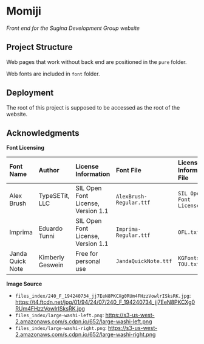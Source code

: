 # Momiji

_Front end for the Sugina Development Group website_

## Project Structure

Web pages that work without back end are positioned in the `pure` folder.

Web fonts are included in `font` folder.

## Deployment

The root of this project is supposed to be accessed as the root of the website.

## Acknowledgments

**Font Licensing**

| Font Name | Author | License Information | Font File | License Information File |
| :- | :- | :- | :- | :- |
| Alex Brush | TypeSETit, LLC | SIL Open Font License, Version 1.1 | `AlexBrush-Regular.ttf` | `SIL Open Font License.txt` | 
| Imprima | Eduardo Tunni | SIL Open Font License, Version 1.1 | `Imprima-Regular.ttf` | `OFL.txt` |
| Janda Quick Note | Kimberly Geswein | Free for personal use | `JandaQuickNote.ttf` | `KGFonts-TOU.txt` |

**Image Source**

* `files_index/240_F_194240734_jj7EeN8PKCXg0RUm4FHzzVowlrISksRK.jpg`: https://t4.ftcdn.net/jpg/01/94/24/07/240_F_194240734_jj7EeN8PKCXg0RUm4FHzzVowlrISksRK.jpg
* `files_index/large-washi-left.png`: https://s3-us-west-2.amazonaws.com/s.cdpn.io/652/large-washi-left.png
* `files_index/large-washi-right.png`: https://s3-us-west-2.amazonaws.com/s.cdpn.io/652/large-washi-right.png

